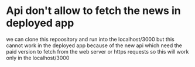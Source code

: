 # Api don't allow to fetch the news in deployed app
we can clone this repoository and run into the localhost/3000
but this cannot work in the deployed app because of the new api which need the paid version to fetch from the web server or https requests 
so this will work only in the localhost/3000
